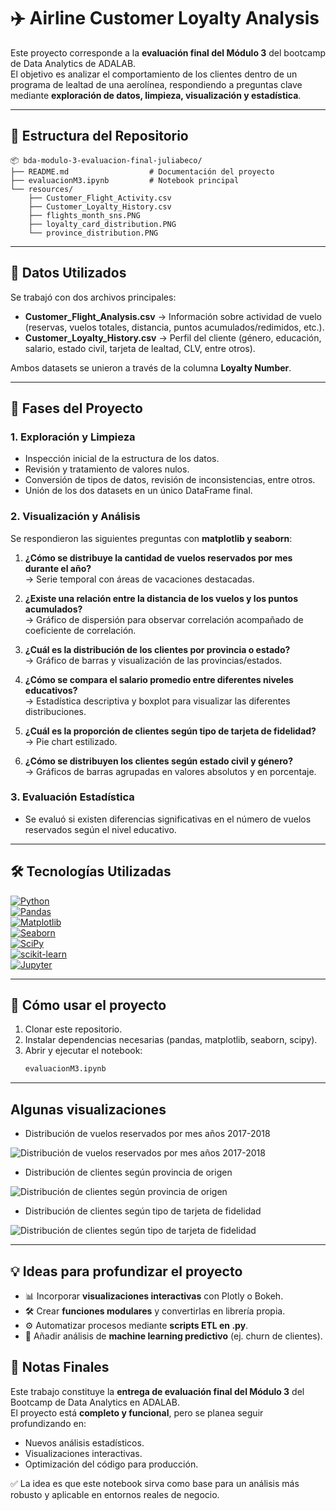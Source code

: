 # ✈️ Airline Customer Loyalty Analysis  

Este proyecto corresponde a la **evaluación final del Módulo 3** del bootcamp de Data Analytics de ADALAB.  
El objetivo es analizar el comportamiento de los clientes dentro de un programa de lealtad de una aerolínea, respondiendo a preguntas clave mediante **exploración de datos, limpieza, visualización y estadística**.  

---
## 🧩 Estructura del Repositorio

```
📦 bda-modulo-3-evaluacion-final-juliabeco/
├── README.md                  # Documentación del proyecto
├── evaluacionM3.ipynb         # Notebook principal
└── resources/
    ├── Customer_Flight_Activity.csv
    ├── Customer_Loyalty_History.csv
    ├── flights_month_sns.PNG
    ├── loyalty_card_distribution.PNG
    └── province_distribution.PNG
```

---

## 📂 Datos Utilizados  

Se trabajó con dos archivos principales:  

- **Customer_Flight_Analysis.csv** → Información sobre actividad de vuelo (reservas, vuelos totales, distancia, puntos acumulados/redimidos, etc.).  
- **Customer_Loyalty_History.csv** → Perfil del cliente (género, educación, salario, estado civil, tarjeta de lealtad, CLV, entre otros).  

Ambos datasets se unieron a través de la columna **Loyalty Number**.  

---

## 🔎 Fases del Proyecto  

### 1. Exploración y Limpieza  
- Inspección inicial de la estructura de los datos.  
- Revisión y tratamiento de valores nulos.  
- Conversión de tipos de datos, revisión de inconsistencias, entre otros.  
- Unión de los dos datasets en un único DataFrame final.  

### 2. Visualización y Análisis  
Se respondieron las siguientes preguntas con **matplotlib y seaborn**:  

1. **¿Cómo se distribuye la cantidad de vuelos reservados por mes durante el año?**  
   → Serie temporal con áreas de vacaciones destacadas.  

2. **¿Existe una relación entre la distancia de los vuelos y los puntos acumulados?**  
   → Gráfico de dispersión para observar correlación acompañado de coeficiente de correlación.  

3. **¿Cuál es la distribución de los clientes por provincia o estado?**  
   → Gráfico de barras y visualización de las provincias/estados.  

4. **¿Cómo se compara el salario promedio entre diferentes niveles educativos?**  
   → Estadística descriptiva y boxplot para visualizar las diferentes distribuciones.  

5. **¿Cuál es la proporción de clientes según tipo de tarjeta de fidelidad?**  
   → Pie chart estilizado.  

6. **¿Cómo se distribuyen los clientes según estado civil y género?**  
   → Gráficos de barras agrupadas en valores absolutos y en porcentaje.  

### 3. Evaluación Estadística  
- Se evaluó si existen diferencias significativas en el número de vuelos reservados según el nivel educativo.  
  

---

## 🛠️ Tecnologías Utilizadas  


[![Python](https://img.shields.io/badge/Python-3.11-blue?logo=python&logoColor=white)](https://www.python.org/)  
[![Pandas](https://img.shields.io/badge/Pandas-Data%20Analysis-orange?logo=pandas)](https://pandas.pydata.org/)  
[![Matplotlib](https://img.shields.io/badge/Matplotlib-Visualization-yellow?logo=plotly&logoColor=black)](https://matplotlib.org/)  
[![Seaborn](https://img.shields.io/badge/Seaborn-Statistical%20Plots-green?logo=seaborn&logoColor=white)](https://seaborn.pydata.org/)  
[![SciPy](https://img.shields.io/badge/SciPy-Statistics-purple?logo=scipy&logoColor=white)](https://scipy.org/)  
[![scikit-learn](https://img.shields.io/badge/scikit--learn-Machine%20Learning-F7931E?logo=scikit-learn&logoColor=white)](https://scikit-learn.org/stable/)  
[![Jupyter](https://img.shields.io/badge/Jupyter-Notebook-red?logo=jupyter&logoColor=white)](https://jupyter.org/)  
  

---

## 🚀 Cómo usar el proyecto  

1. Clonar este repositorio.  
2. Instalar dependencias necesarias (pandas, matplotlib, seaborn, scipy).  
3. Abrir y ejecutar el notebook:  
   ```bash
   evaluacionM3.ipynb
---


## Algunas visualizaciones

- Distribución de vuelos reservados por mes años 2017-2018
  
![Distribución de vuelos reservados por mes años 2017-2018](resources/flights_month_sns.PNG)

- Distribución de clientes según provincia de origen

![Distribución de clientes según provincia de origen](resources/province_distribution.PNG)

- Distribución de clientes según tipo de tarjeta de fidelidad

![Distribución de clientes según tipo de tarjeta de fidelidad](resources/loyalty_card_distribution.PNG)

---

## 💡 Ideas para profundizar el proyecto

- 📊 Incorporar **visualizaciones interactivas** con Plotly o Bokeh.  
- 🛠️ Crear **funciones modulares** y convertirlas en librería propia.  
- ⚙️ Automatizar procesos mediante **scripts ETL en .py**.  
- 🧪 Añadir análisis de **machine learning predictivo** (ej. churn de clientes).  

## 📌 Notas Finales  

Este trabajo constituye la **entrega de evaluación final del Módulo 3** del Bootcamp de Data Analytics en ADALAB.  
El proyecto está **completo y funcional**, pero se planea seguir profundizando en:  

- Nuevos análisis estadísticos.  
- Visualizaciones interactivas.  
- Optimización del código para producción.  

✅ La idea es que este notebook sirva como base para un análisis más robusto y aplicable en entornos reales de negocio.  
